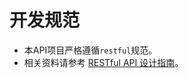 开发规范
=====

- 本API项目严格遵循`restful`规范。
- 相关资料请参考 [RESTful API 设计指南](http://www.ruanyifeng.com/blog/2014/05/restful_api.html)。

